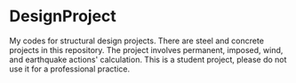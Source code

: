 # DesignProject
My codes for structural design projects. There are steel and concrete projects in this repository. The project involves permanent, imposed, wind, and earthquake actions' calculation. This is a student project, please do not use it for a professional practice.
